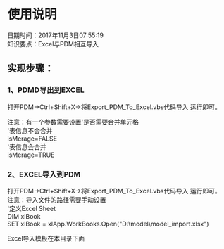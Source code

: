 # 使用说明
日期时间：2017年11月3日07:55:19 <br/>
知识要点：Excel与PDM相互导入<br/>

## 实现步骤：
### 1、PDMD导出到EXCEL
打开PDM→Ctrl+Shift+X→将Export_PDM_To_Excel.vbs代码导入 运行即可。<br/>

注意：有一个参数需要设置'是否需要合并单元格<br/>
'表信息不会合并<br/>
isMerage=FALSE<br/>
'表信息会合并<br/>
isMerage=TRUE<br/>

### 2、EXCEL导入到PDM
打开PDM→Ctrl+Shift+X→将Export_PDM_To_Excel.vbs代码导入 运行即可。<br/>
注意：导入文件的路径需要手动设置<br/>
'定义Excel Sheet<br/>
DIM xlBook  <br/>
SET xlBook = xlApp.WorkBooks.Open("D:\model\model_import.xlsx")<br/>

Excel导入模板在本目录下面